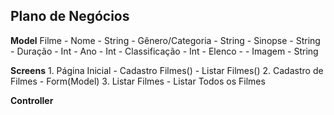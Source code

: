 ## Plano de Negócios ##

**Model**
    Filme
      - Nome - String
      - Gênero/Categoria - String
      - Sinopse - String
      - Duração - Int
      - Ano - Int
      - Classificação - Int
      - Elenco - <String>
      - Imagem - String

**Screens**
    1. Página Inicial
      - Cadastro Filmes()
      - Listar Filmes()
    2. Cadastro de Filmes
      - Form(Model)
    3. Listar Filmes
      - Listar Todos os Filmes

**Controller**

